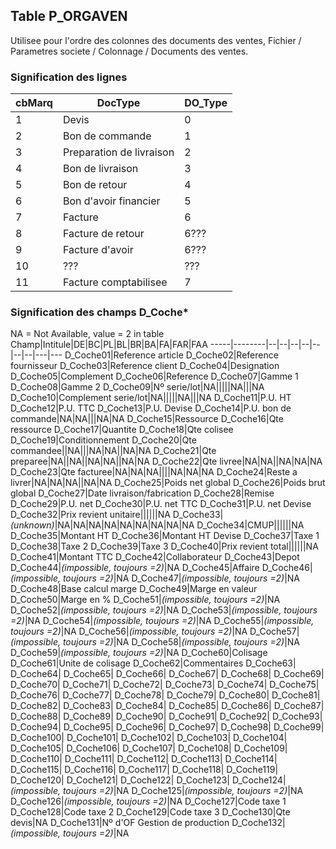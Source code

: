 ## Table P_ORGAVEN
Utilisee pour l'ordre des colonnes des documents des ventes, Fichier / Parametres societe / Colonnage / Documents des ventes.

### Signification des lignes
cbMarq|DocType|DO_Type
------|-------|-------
1|Devis|0
2|Bon de commande|1
3|Preparation de livraison|2
4|Bon de livraison|3
5|Bon de retour|4
6|Bon d'avoir financier|5
7|Facture|6
8|Facture de retour|6???
9|Facture d'avoir|6???
10|???|???
11|Facture comptabilisee|7

### Signification des champs D_Coche*
NA = Not Available, value = 2 in table
Champ|Intitule|DE|BC|PL|BL|BR|BA|FA|FAR|FAA
-----|--------|--|--|--|--|--|--|--|---|---
D_Coche01|Reference article
D_Coche02|Reference fournisseur
D_Coche03|Reference client
D_Coche04|Designation
D_Coche05|Complement
D_Coche06|Reference
D_Coche07|Gamme 1
D_Coche08|Gamme 2
D_Coche09|Nº serie/lot|NA|||||NA|||NA
D_Coche10|Complement serie/lot|NA|||||NA|||NA
D_Coche11|P.U. HT
D_Coche12|P.U. TTC
D_Coche13|P.U. Devise
D_Coche14|P.U. bon de commande|NA|NA|||NA|NA
D_Coche15|Ressource
D_Coche16|Qte ressource
D_Coche17|Quantite
D_Coche18|Qte colisee
D_Coche19|Conditionnement
D_Coche20|Qte commandee||NA|||NA|NA||NA|NA
D_Coche21|Qte preparee|NA||NA||NA|NA||NA|NA
D_Coche22|Qte livree|NA|NA||NA|NA|NA
D_Coche23|Qte facturee|NA|NA|NA||||NA|NA|NA
D_Coche24|Reste a livrer|NA|NA|NA||NA|NA
D_Coche25|Poids net global
D_Coche26|Poids brut global
D_Coche27|Date livraison/fabrication
D_Coche28|Remise
D_Coche29|P.U. net
D_Coche30|P.U. net TTC
D_Coche31|P.U. net Devise
D_Coche32|Prix revient unitaire||||||NA
D_Coche33|<i>(unknown)</i>|NA|NA|NA|NA|NA|NA|NA|NA|NA
D_Coche34|CMUP||||||NA
D_Coche35|Montant HT
D_Coche36|Montant HT Devise
D_Coche37|Taxe 1
D_Coche38|Taxe 2
D_Coche39|Taxe 3
D_Coche40|Prix revient total||||||NA
D_Coche41|Montant TTC
D_Coche42|Collaborateur
D_Coche43|Depot
D_Coche44|<i>(impossible, toujours =2)</i>|NA
D_Coche45|Affaire
D_Coche46|<i>(impossible, toujours =2)</i>|NA
D_Coche47|<i>(impossible, toujours =2)</i>|NA
D_Coche48|Base calcul marge
D_Coche49|Marge en valeur
D_Coche50|Marge en %
D_Coche51|<i>(impossible, toujours =2)</i>|NA
D_Coche52|<i>(impossible, toujours =2)</i>|NA
D_Coche53|<i>(impossible, toujours =2)</i>|NA
D_Coche54|<i>(impossible, toujours =2)</i>|NA
D_Coche55|<i>(impossible, toujours =2)</i>|NA
D_Coche56|<i>(impossible, toujours =2)</i>|NA
D_Coche57|<i>(impossible, toujours =2)</i>|NA
D_Coche58|<i>(impossible, toujours =2)</i>|NA
D_Coche59|<i>(impossible, toujours =2)</i>|NA
D_Coche60|Colisage
D_Coche61|Unite de colisage
D_Coche62|Commentaires
D_Coche63|
D_Coche64|
D_Coche65|
D_Coche66|
D_Coche67|
D_Coche68|
D_Coche69|
D_Coche70|
D_Coche71|
D_Coche72|
D_Coche73|
D_Coche74|
D_Coche75|
D_Coche76|
D_Coche77|
D_Coche78|
D_Coche79|
D_Coche80|
D_Coche81|
D_Coche82|
D_Coche83|
D_Coche84|
D_Coche85|
D_Coche86|
D_Coche87|
D_Coche88|
D_Coche89|
D_Coche90|
D_Coche91|
D_Coche92|
D_Coche93|
D_Coche94|
D_Coche95|
D_Coche96|
D_Coche97|
D_Coche98|
D_Coche99|
D_Coche100|
D_Coche101|
D_Coche102|
D_Coche103|
D_Coche104|
D_Coche105|
D_Coche106|
D_Coche107|
D_Coche108|
D_Coche109|
D_Coche110|
D_Coche111|
D_Coche112|
D_Coche113|
D_Coche114|
D_Coche115|
D_Coche116|
D_Coche117|
D_Coche118|
D_Coche119|
D_Coche120|
D_Coche121|
D_Coche122|
D_Coche123|
D_Coche124|<i>(impossible, toujours =2)</i>|NA
D_Coche125|<i>(impossible, toujours =2)</i>|NA
D_Coche126|<i>(impossible, toujours =2)</i>|NA
D_Coche127|Code taxe 1
D_Coche128|Code taxe 2
D_Coche129|Code taxe 3
D_Coche130|Qte devis|NA
D_Coche131|Nº d'OF Gestion de production
D_Coche132|<i>(impossible, toujours =2)</i>|NA

